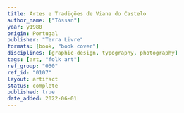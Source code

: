 ```yaml
---
title: Artes e Tradições de Viana do Castelo
author_name: ["Tóssan"]
year: y1980
origin: Portugal
publisher: "Terra Livre"
formats: [book, "book cover"]
disciplines: [graphic-design, typography, photography]
tags: [art, "folk art"]
ref_group: "030"
ref_id: "0107"
layout: artifact
status: complete
published: true
date_added: 2022-06-01
---
```

